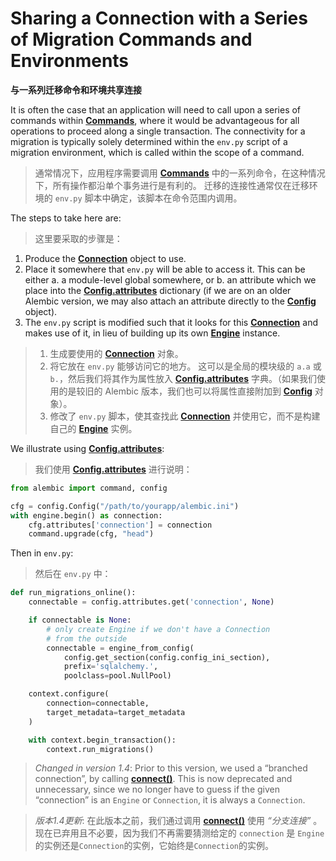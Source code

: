 # Sharing a Connection with a Series of Migration Commands and Environments

**与一系列迁移命令和环境共享连接**

[Commands]: ../zh/08_04_commands.md
[Connection]: https://docs.sqlalchemy.org/en/14/core/connections.html#sqlalchemy.engine.Connection
[Config.attributes]: ../zh/08_03_01_attributes.md
[Config]: ../en/api/config.html#alembic.config.Config
[Engine]: https://docs.sqlalchemy.org/en/14/core/connections.html#sqlalchemy.engine.Engine
[connect()]: https://docs.sqlalchemy.org/en/14/core/connections.html#sqlalchemy.engine.Connection.connect

It is often the case that an application will need to call upon a series of commands within **[Commands]**, where it would be advantageous for all operations to proceed along a single transaction. The connectivity for a migration is typically solely determined within the `env.py` script of a migration environment, which is called within the scope of a command.

> 通常情况下，应用程序需要调用 **[Commands]** 中的一系列命令，在这种情况下，所有操作都沿单个事务进行是有利的。 迁移的连接性通常仅在迁移环境的 `env.py` 脚本中确定，该脚本在命令范围内调用。

The steps to take here are:

> 这里要采取的步骤是：

1. Produce the **[Connection]** object to use.
2. Place it somewhere that `env.py` will be able to access it. This can be either a. a module-level global somewhere, or b. an attribute which we place into the **[Config.attributes]** dictionary (if we are on an older Alembic version, we may also attach an attribute directly to the **[Config]** object).
3. The `env.py` script is modified such that it looks for this **[Connection]** and makes use of it, in lieu of building up its own **[Engine]** instance.

> 1. 生成要使用的 **[Connection]** 对象。
> 2. 将它放在 `env.py` 能够访问它的地方。 这可以是全局的模块级的 `a.a` 或 `b.`，然后我们将其作为属性放入 **[Config.attributes]** 字典。（如果我们使用的是较旧的 Alembic 版本，我们也可以将属性直接附加到 **[Config]** 对象）。
> 3. 修改了 `env.py` 脚本，使其查找此 **[Connection]** 并使用它，而不是构建自己的 **[Engine]** 实例。

We illustrate using **[Config.attributes]**:

> 我们使用 **[Config.attributes]** 进行说明：

```python
from alembic import command, config

cfg = config.Config("/path/to/yourapp/alembic.ini")
with engine.begin() as connection:
    cfg.attributes['connection'] = connection
    command.upgrade(cfg, "head")
```

Then in `env.py`:

> 然后在 `env.py` 中：

```python
def run_migrations_online():
    connectable = config.attributes.get('connection', None)

    if connectable is None:
        # only create Engine if we don't have a Connection
        # from the outside
        connectable = engine_from_config(
            config.get_section(config.config_ini_section),
            prefix='sqlalchemy.',
            poolclass=pool.NullPool)

    context.configure(
        connection=connectable,
        target_metadata=target_metadata
    )

    with context.begin_transaction():
        context.run_migrations()
```

> *Changed in version 1.4*: Prior to this version, we used a “branched connection”, by calling **[connect()]**. This is now deprecated and unnecessary, since we no longer have to guess if the given “connection” is an `Engine` or `Connection`, it is always a `Connection`.

> *版本1.4更新*: 在此版本之前，我们通过调用 **[connect()]** 使用 *“分支连接”* 。 现在已弃用且不必要，因为我们不再需要猜测给定的 `connection` 是 `Engine`的实例还是`Connection`的实例，它始终是`Connection`的实例。
